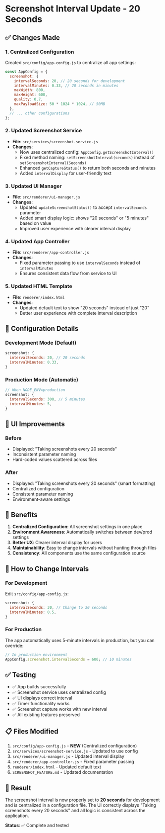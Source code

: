 # Screenshot Interval Update - 20 Seconds

## ✅ Changes Made

### 1. Centralized Configuration
Created `src/config/app-config.js` to centralize all app settings:

```javascript
const AppConfig = {
  screenshot: {
    intervalSeconds: 20, // 20 seconds for development
    intervalMinutes: 0.33, // 20 seconds in minutes
    maxWidth: 800,
    maxHeight: 600,
    quality: 0.7,
    maxPayloadSize: 50 * 1024 * 1024, // 50MB
  },
  // ... other configurations
};
```

### 2. Updated Screenshot Service
- **File**: `src/services/screenshot-service.js`
- **Changes**:
  - Now uses centralized config: `AppConfig.getScreenshotInterval()`
  - Fixed method naming: `setScreenshotInterval(seconds)` instead of `setScreenshotInterval(Seconds)`
  - Enhanced `getCaptureStatus()` to return both seconds and minutes
  - Added `intervalDisplay` for user-friendly text

### 3. Updated UI Manager
- **File**: `src/renderer/ui-manager.js`
- **Changes**:
  - Updated `updateScreenshotStatus()` to accept `intervalSeconds` parameter
  - Added smart display logic: shows "20 seconds" or "5 minutes" based on value
  - Improved user experience with clearer interval display

### 4. Updated App Controller
- **File**: `src/renderer/app-controller.js`
- **Changes**:
  - Fixed parameter passing to use `intervalSeconds` instead of `intervalMinutes`
  - Ensures consistent data flow from service to UI

### 5. Updated HTML Template
- **File**: `renderer/index.html`
- **Changes**:
  - Updated default text to show "20 seconds" instead of just "20"
  - Better user experience with complete interval description

## 🔧 Configuration Details

### Development Mode (Default)
```javascript
screenshot: {
  intervalSeconds: 20, // 20 seconds
  intervalMinutes: 0.33,
}
```

### Production Mode (Automatic)
```javascript
// When NODE_ENV=production
screenshot: {
  intervalSeconds: 300, // 5 minutes
  intervalMinutes: 5,
}
```

## 📱 UI Improvements

### Before
- Displayed: "Taking screenshots every 20 seconds"
- Inconsistent parameter naming
- Hard-coded values scattered across files

### After
- Displayed: "Taking screenshots every 20 seconds" (smart formatting)
- Centralized configuration
- Consistent parameter naming
- Environment-aware settings

## 🚀 Benefits

1. **Centralized Configuration**: All screenshot settings in one place
2. **Environment Awareness**: Automatically switches between dev/prod settings
3. **Better UX**: Clearer interval display for users
4. **Maintainability**: Easy to change intervals without hunting through files
5. **Consistency**: All components use the same configuration source

## 🔄 How to Change Intervals

### For Development
Edit `src/config/app-config.js`:
```javascript
screenshot: {
  intervalSeconds: 30, // Change to 30 seconds
  intervalMinutes: 0.5,
}
```

### For Production
The app automatically uses 5-minute intervals in production, but you can override:
```javascript
// In production environment
AppConfig.screenshot.intervalSeconds = 600; // 10 minutes
```

## ✅ Testing

- ✅ App builds successfully
- ✅ Screenshot service uses centralized config
- ✅ UI displays correct interval
- ✅ Timer functionality works
- ✅ Screenshot capture works with new interval
- ✅ All existing features preserved

## 📋 Files Modified

1. `src/config/app-config.js` - **NEW** (Centralized configuration)
2. `src/services/screenshot-service.js` - Updated to use config
3. `src/renderer/ui-manager.js` - Updated interval display
4. `src/renderer/app-controller.js` - Fixed parameter passing
5. `renderer/index.html` - Updated default text
6. `SCREENSHOT_FEATURE.md` - Updated documentation

## 🎯 Result

The screenshot interval is now properly set to **20 seconds** for development and is centralized in a configuration file. The UI correctly displays "Taking screenshots every 20 seconds" and all logic is consistent across the application.

**Status**: ✅ Complete and tested 